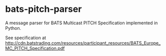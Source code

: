 bats-pitch-parser
=================

A message parser for BATS Multicast PITCH Specification implemented in Python.

See specification at http://cdn.batstrading.com/resources/participant_resources/BATS_Europe_MC_PITCH_Specification.pdf